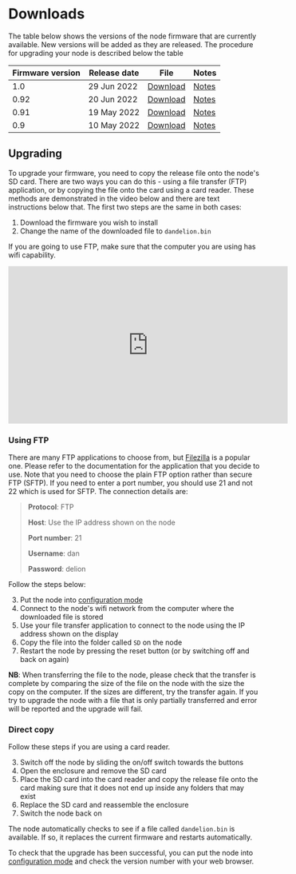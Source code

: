 # Downloads

The table below shows the versions of the node firmware that are currently
available. New versions will be added as they are released. The procedure
for upgrading your node is described below the table

| Firmware version | Release date | File                              | Notes                         |
|------------------|--------------|-----------------------------------|-------------------------------|
| 1.0              | 29 Jun 2022  | [Download](downloads/v1.0.bin) | [Notes](downloads/v1.0.md) |
| 0.92             | 20 Jun 2022  | [Download](downloads/v0.92.bin)   | [Notes](downloads/v0.92.md)   |
| 0.91             | 19 May 2022  | [Download](downloads/v0.91.bin)   | [Notes](downloads/v0.91.md)   |
| 0.9              | 10 May 2022  | [Download](downloads/v0.9.bin)    | [Notes](downloads/v0.9.md)    |

## Upgrading

To upgrade your firmware, you need to copy the release file onto the node's SD 
card. There are two ways you can do this - using a file transfer (FTP) application,
or by copying the file onto the card using a card reader. These methods are 
demonstrated in the video below and there are text instructions below that. 
The first two steps are the same in both cases:

1. Download the firmware you wish to install
2. Change the name of the downloaded file to `dandelion.bin`

If you are going to use FTP, make sure that the computer you are using has wifi
capability.

<div  style="text-align: center">
<iframe width="560" height="315" src="https://www.youtube.com/embed/02UjDd8qLZ8" title="YouTube video player" frameborder="0" allow="accelerometer; autoplay; clipboard-write; encrypted-media; gyroscope; picture-in-picture" allowfullscreen></iframe>
</div>

### Using FTP

There are many FTP applications to choose from, but [Filezilla](https://filezilla-project.org/) 
is a popular one. Please refer to the documentation for the application that you 
decide to use. Note that you need to choose the plain FTP option rather than secure 
FTP (SFTP). If you need to enter a port number, you should use 21 and not 22 which 
is used for SFTP. The connection details are:

> **Protocol**: FTP
> 
> **Host**: Use the IP address shown on the node
> 
> **Port number**: 21
> 
> **Username**: dan
> 
> **Password**: delion

Follow the steps below:

3. Put the node into [configuration mode](config.md)
4. Connect to the node's wifi network from the computer where the downloaded file 
is stored
5. Use your file transfer application to connect to the node using the IP address 
shown on the display
6. Copy the file into the folder called `SD` on the node
7. Restart the node by pressing the reset button (or by switching off and back on 
again)

**NB**: When transferring the file to the node, please check that the transfer is
complete by comparing the size of the file on the node with the size the copy on
the computer. If the sizes are different, try the transfer again. If you try to 
upgrade the node with a file that is only partially transferred and error will be
reported and the upgrade will fail.

### Direct copy

Follow these steps if you are using a card reader.

3. Switch off the node by sliding the on/off switch towards the buttons
4. Open the enclosure and remove the SD card
5. Place the SD card into the card reader and copy the release file onto the card making sure that it does not end up inside any folders that may exist
6. Replace the SD card and reassemble the enclosure
7. Switch the node back on

The node automatically checks to see if a file called `dandelion.bin` is available.
If so, it replaces the current firmware and restarts automatically. 

To check that the upgrade has been successful, you can put the node into
[configuration mode](config.md) and check the version number with your web browser. 
